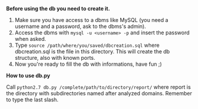 **Before using the db you need to create it.**
1. Make sure you have access to a dbms like MySQL (you need a username and a password, ask to the dbms's admin).
2. Access the dbms with `mysql -u <username> -p` and insert the password when asked.
3. Type `source /path/where/you/saved/dbcreation.sql` where dbcreation.sql is the file in this directory. This will create the db structure, also with known ports.
4. Now you're ready to fill the db with informations, have fun ;)
  
**How to use db.py**

  Call `python2.7 db.py /complete/path/to/directory/report/` where report is the directory with subdirectories named after analyzed domains. Remember to type the last slash.
